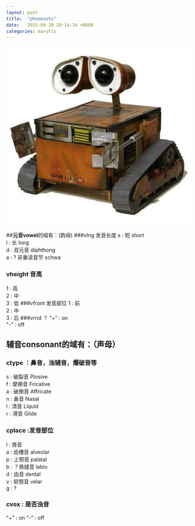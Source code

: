 ```yaml
---
layout: post
title:  "phonesets"
date:   2015-09-30 20:14:34 +0800
categories: marytts
---
```

![image_test](/assets/1.jpg)

##**元音vowel**的域有：(韵母) 
###vlng 发音长度
s : 短 short  
l : 长 long  
d : 双元音 diphthong  
a : ? 非重读音节 schwa
### vheight 音高
1 : 高  
2 : 中  
3 : 低 
###vfront 发音部位
1 : 前  
2 : 中  
3 : 后
###vrnd  ？
“+” : on  
"-" : off  
## **辅音consonant**的域有：（声母） 
### ctype  ：鼻音，浊辅音，爆破音等
s : 破裂音   Plosive   
f : 摩擦音   Fricative   
a : 破擦音   Affricate   
n : 鼻音     Nasal  
l : 清音     Liquid  
r : 滑音     Glide 
### cplace :发音部位
l : 唇音  
a : 齿槽音 alveolar   
p : 上颚音 palatal  
b : ？唇缝音 labio  
d : 齿音 dental  
v : 软颚音 velar  
g : ?
### cvox   : 是否浊音
"+" : on
“-” : off


<!--
------------------------
## 细节


* voiced(浊音)： 
元音或者cvox域为'+'

* Diphthong（复合元音）：
vlng域为d

* Syllabic（音节主音):
元音

* Sonorant (响音)：
ctype 包含： l n r

* Liquid（清音）：
cypte： l


* Nasal（鼻音）：
ctype： n

* Glide（滑音）：
ctype： r 且 不是元音

* Fricative（摩擦音）：
ctype: f

* Plosive（破裂音）：
ctype： s

* Affricate（破擦音）：
ctype： a


* tone(语气，音调)：
isTone： +

* sonority(响亮程度？发音长度？)：  
如果是元音则读取vlng域：
	ld： 6
	s ： 5
	a ： 4
	其他： 5  
如果是响音：
	3  
如果是摩擦音：
	2
其他 1

* Pause（停顿）：
vc为0 或者tone为‘-‘

![phonset](phoneset.png)

----------------------
## 其他

内部标记：
vc： 
vowel ： +
consonant： -

-->



